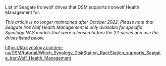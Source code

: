 List of Seagate Ironwolf drives that DSM supports Ironwolf Health Management for:

*This article is no longer maintained after October 2022. Please note that Seagate IronWolf Health Management is only available for specific Synology NAS models that were released before the 22-series and use the drives listed below.*

https://kb.synology.com/en-us/DSM/tutorial/Which_Synology_DiskStation_RackStation_supports_Seagate_IronWolf_Health_Management
